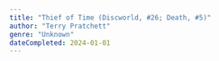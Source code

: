 ```yaml
---
title: "Thief of Time (Discworld, #26; Death, #5)"
author: "Terry Pratchett"
genre: "Unknown"
dateCompleted: 2024-01-01
---
```


